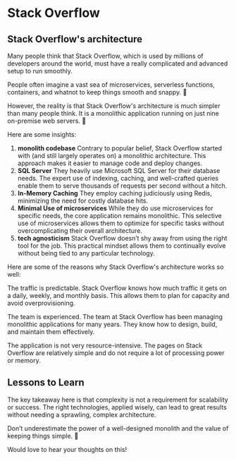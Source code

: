 # Stack Overflow

## Stack Overflow's architecture

Many people think that Stack Overflow, which is used by millions of developers around the world, must have a really complicated and advanced setup to run smoothly.

People often imagine a vast sea of microservices, serverless functions, containers, and whatnot to keep things smooth and snappy. 🚀

However, the reality is that Stack Overflow's architecture is much simpler than many people think. It is a monolithic application running on just nine on-premise web servers. 🌱

Here are some insights:

1. **monolith codebase** Contrary to popular belief, Stack Overflow started with (and still largely operates on) a monolithic architecture. This approach makes it easier to manage code and deploy changes.
2. **SQL Server** They heavily use Microsoft SQL Server for their database needs. The expert use of indexing, caching, and well-crafted queries enable them to serve thousands of requests per second without a hitch.
3. **In-Memory Caching** They employ caching judiciously using Redis, minimizing the need for costly database hits.
4. **Minimal Use of microservices** While they do use microservices for specific needs, the core application remains monolithic. This selective use of microservices allows them to optimize for specific tasks without overcomplicating their overall architecture.
5. **tech agnosticism** Stack Overflow doesn’t shy away from using the right tool for the job. This practical mindset allows them to continually evolve without being tied to any particular technology.

Here are some of the reasons why Stack Overflow's architecture works so well:

The traffic is predictable. Stack Overflow knows how much traffic it gets on a daily, weekly, and monthly basis. This allows them to plan for capacity and avoid overprovisioning.

The team is experienced. The team at Stack Overflow has been managing monolithic applications for many years. They know how to design, build, and maintain them effectively.

The application is not very resource-intensive. The pages on Stack Overflow are relatively simple and do not require a lot of processing power or memory.

## Lessons to Learn 

The key takeaway here is that complexity is not a requirement for scalability or success. The right technologies, applied wisely, can lead to great results without needing a sprawling, complex architecture.

Don’t underestimate the power of a well-designed monolith and the value of keeping things simple. 🌟

Would love to hear your thoughts on this!